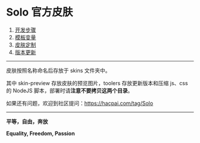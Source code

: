 # Solo 官方皮肤

1. [开发步骤](https://hacpai.com/article/1493814851007)
2. [模板变量](https://hacpai.com/article/1493814851007#toc_h2_4)
3. [皮肤定制](https://github.com/b3log/solo/wiki/skins_custom)
4. [版本更新](https://github.com/b3log/solo/wiki/Skins_change_log)

--------------------------------------------------------------

皮肤按照名称命名后存放于 skins 文件夹中。

其中 skin-preview 存放皮肤的预览图片，toolers 存放更新版本和压缩 js、css 的 NodeJS 脚本，部署时请**注意不要拷贝这两个目录**。

如果还有问题，欢迎到社区提问：https://hacpai.com/tag/Solo

-----------------------------------------------------------------------------------------------

**平等，自由，奔放**

**Equality, Freedom, Passion**
